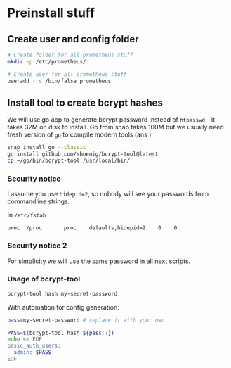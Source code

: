 # Preinstall stuff

## Create user and config folder

```bash
# Create folder for all prometheus stuff
mkdir -p /etc/prometheus/

# Create user for all prometheus stuff
useradd -rs /bin/false prometheus
```

## Install tool to create bcrypt hashes

We will use go app to generate bcrypt password instead of `htpasswd` - it takes 32M on disk to install. Go from snap takes 100M but we usually need fresh version of `go` to compile modern tools (ans ).

```bash
snap install go --classic
go install github.com/shoenig/bcrypt-tool@latest
cp ~/go/bin/bcrypt-tool /usr/local/bin/
```

### Security notice

I assume you use `hidepid=2`, so nobody will see your passwords from commandline strings.

In `/etc/fstab`
```
proc  /proc       proc    defaults,hidepid=2    0    0
```

### Security notice 2

For simplicity we will use the same password in all next scripts.

### Usage of bcrypt-tool

```bash
bcrypt-tool hash my-secret-password
```

With automation for config generation:

```bash
pass=my-secret-password # replace it with your own

PASS=$(bcrypt-tool hash ${pass:?})
echo << EOF
basic_auth_users:
  admin: $PASS
EOF
```
